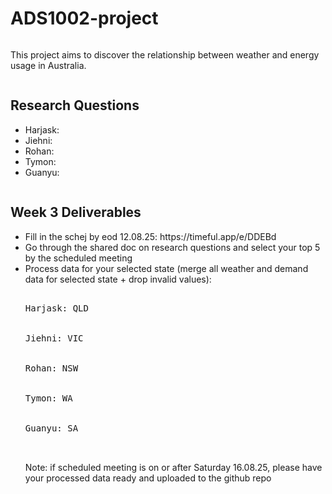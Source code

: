 # ADS1002-project
<div style="display: flex; justify-content: space-between; align-items: center;">
  <div>
    <p>This project aims to discover the relationship between weather and energy usage in Australia.</p>
  </div>
</div>

<div style="display: flex; justify-content: space-between; align-items: center;">
  <div>
    <h2>Research Questions</h2>
    <ul>
      <li>Harjask: </li>
      <li>Jiehni: </li>
      <li>Rohan: </li>
      <li>Tymon: </li>
      <li>Guanyu: </li>
    </ul>
  </div>
</div>

<div style="display: flex; justify-content: space-between; align-items: center;">
  <div>
    <h2>Week 3 Deliverables</h2>
    <ul>
      <li>Fill in the schej by eod 12.08.25: https://timeful.app/e/DDEBd</li>
      <li>Go through the shared doc on research questions and select your top 5 by the scheduled meeting</li>
      <li>Process data for your selected state (merge all weather and demand data for selected state + drop invalid values):</li>
      <pre>
        <li>Harjask: QLD</li>
        <li>Jiehni: VIC</li>
        <li>Rohan: NSW</li>
        <li>Tymon: WA</li>
        <li>Guanyu: SA</li>
      </pre>
      <p>Note: if scheduled meeting is on or after Saturday 16.08.25, please have your processed data ready and uploaded to the github repo</p>
    </ul>
  </div>
</div>

